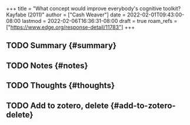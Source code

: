 +++
title = "What concept would improve everybody's cognitive toolkit? Kayfabe (2011)"
author = ["Cash Weaver"]
date = 2022-02-01T09:43:00-08:00
lastmod = 2022-02-06T16:36:31-08:00
draft = true
roam_refs = ["https://www.edge.org/response-detail/11783"]
+++

## <span class="org-todo todo TODO">TODO</span> Summary {#summary}


## <span class="org-todo todo TODO">TODO</span> Notes {#notes}


## <span class="org-todo todo TODO">TODO</span> Thoughts {#thoughts}


## <span class="org-todo todo TODO">TODO</span> Add to zotero, delete {#add-to-zotero-delete}
